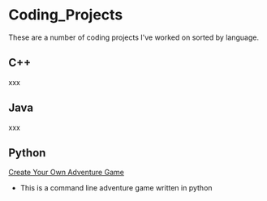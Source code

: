 # Coding_Projects
These are a number of coding projects I've worked on sorted by language.

## C++
xxx

## Java
xxx

## Python

[Create Your Own Adventure Game](/Create_Your_Own_Adventure_Game/)

* This is a command line adventure game written in python
